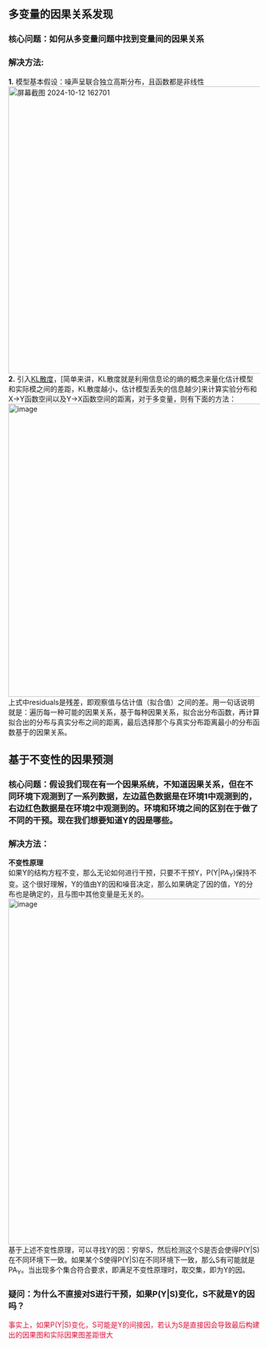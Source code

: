 ## 多变量的因果关系发现
### 核心问题：如何从多变量问题中找到变量间的因果关系
### 解决方法:  
**1.** 模型基本假设：噪声呈联合独立高斯分布，且函数都是非线性  
<img width="575" alt="屏幕截图 2024-10-12 162701" src="https://github.com/user-attachments/assets/f43adf0f-8425-45ac-a1b6-a788ff507fd2">  
**2.** 引入[KL散度](https://zhuanlan.zhihu.com/p/100676922)，[简单来讲，KL散度就是利用信息论的熵的概念来量化估计模型和实际模之间的差距，KL散度越小，估计模型丢失的信息越少]来计算实验分布和X->Y函数空间以及Y->X函数空间的距离，对于多变量，则有下面的方法：  
<img width="587" alt="image" src="https://github.com/user-attachments/assets/282c64a6-37b6-4ec5-8680-b2167afe9bd0">  
上式中residuals是残差，即观察值与估计值（拟合值）之间的差。用一句话说明就是：遍历每一种可能的因果关系，基于每种因果关系，拟合出分布函数，再计算拟合出的分布与真实分布之间的距离，最后选择那个与真实分布距离最小的分布函数基于的因果关系。  
## 基于不变性的因果预测
### 核心问题：假设我们现在有一个因果系统，不知道因果关系，但在不同环境下观测到了一系列数据，左边蓝色数据是在环境1中观测到的，右边红色数据是在环境2中观测到的。环境和环境之间的区别在于做了不同的干预。现在我们想要知道Y的因是哪些。
### 解决方法：
**不变性原理**  
如果Y的结构方程不变，那么无论如何进行干预，只要不干预Y，P(Y|PA<sub>Y</sub>)保持不变。这个很好理解，Y的值由Y的因和噪音决定，那么如果确定了因的值，Y的分布也是确定的，且与图中其他变量是无关的。  
<img width="692" alt="image" src="https://github.com/user-attachments/assets/08a571a6-5b89-4b5c-b994-a05753ef8392">  
基于上述不变性原理，可以寻找Y的因：穷举S，然后检测这个S是否会使得P(Y|S)在不同环境下一致。如果某个S使得P(Y|S)在不同环境下一致，那么S有可能就是PA<sub>Y</sub>。当出现多个集合符合要求，即满足不变性原理时，取交集，即为Y的因。
### 疑问：为什么不直接对S进行干预，如果P(Y|S)变化，S不就是Y的因吗？
<font color=#DC143C>事实上，如果P(Y|S)变化，S可能是Y的间接因，若认为S是直接因会导致最后构建出的因果图和实际因果图差距很大</font>
